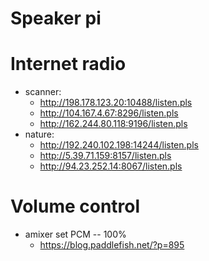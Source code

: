 # Speaker pi

# Internet radio
- scanner:
  - http://198.178.123.20:10488/listen.pls
  - http://104.167.4.67:8296/listen.pls
  - http://162.244.80.118:9196/listen.pls
- nature:
  - http://192.240.102.198:14244/listen.pls
  - http://5.39.71.159:8157/listen.pls
  - http://94.23.252.14:8067/listen.pls

# Volume control
- amixer set PCM -- 100%
  - https://blog.paddlefish.net/?p=895

